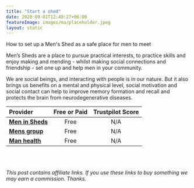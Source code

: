 ```yaml
---
title: "Start a shed"
date: 2020-09-01T12:49:27+06:00
featureImage: images/ma/placeholder.jpeg
layout: static
---
```


How to set up a Men's Shed as a safe place for men to meet

Men’s Sheds are a place to pursue practical interests, to practice skills and enjoy making and mending - whilst making social connections and friendship - set one up and help men in your community.

We are social beings, and interacting with people is in our nature. But it also brings us benefits on a mental and physical level, social motivation and social contact can help to improve memory formation and recall and protects the brain from neurodegenerative diseases.

| Provider      | Free or Paid  |  Trustpilot Score  |
| :-----------          | :--------------:      |  :--------------:         |
| [**Men in Sheds**](menssheds.org.uk) | Free | N/A
| [**Mens group**](https://mensgroup.com/peer-support-group) | Free | N/A
| [**Man health**](https://www.manhealth.org.uk/peer-support-groups/) | Free | N/A
  

<br/><br/>

*This post contains affiliate links. If you use these links to buy something we may
earn a commission. Thanks.*






